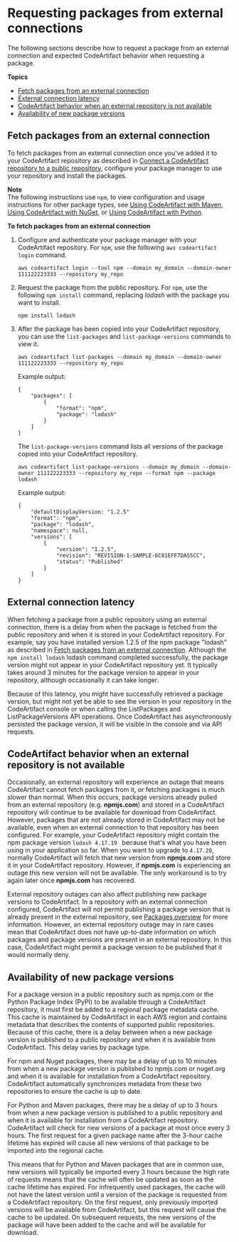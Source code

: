 # Requesting packages from external connections<a name="external-connection-requesting-packages"></a>

The following sections describe how to request a package from an external connection and expected CodeArtifact behavior when requesting a package\.

**Topics**
+ [Fetch packages from an external connection](#fetching-packages-from-a-public-repository)
+ [External connection latency](#external-connection-latency)
+ [CodeArtifact behavior when an external repository is not available](#external-connection-unavailable)
+ [Availability of new package versions](#new-pv-availability)

## Fetch packages from an external connection<a name="fetching-packages-from-a-public-repository"></a>

To fetch packages from an external connection once you've added it to your CodeArtifact repository as described in [Connect a CodeArtifact repository to a public repository](external-connection.md), configure your package manager to use your repository and install the packages\.

**Note**  
The following instructions use `npm`, to view configuration and usage instructions for other package types, see [Using CodeArtifact with Maven](using-maven.md), [Using CodeArtifact with NuGet](using-nuget.md), or [Using CodeArtifact with Python](using-python.md)\.

**To fetch packages from an external connection**

1. Configure and authenticate your package manager with your CodeArtifact repository\. For `npm`, use the following `aws codeartifact login` command\.

   ```
   aws codeartifact login --tool npm --domain my_domain --domain-owner 111122223333 --repository my_repo
   ```

1. Request the package from the public repository\. For `npm`, use the following `npm install` command, replacing *lodash* with the package you want to install\.

   ```
   npm install lodash
   ```

1. After the package has been copied into your CodeArtifact repository, you can use the `list-packages` and `list-package-versions` commands to view it\.

   ```
   aws codeartifact list-packages --domain my_domain --domain-owner 111122223333 --repository my_repo
   ```

   Example output:

   ```
   {
       "packages": [
           {
               "format": "npm",
               "package": "lodash"
           }
       ]
   }
   ```

   The `list-package-versions` command lists all versions of the package copied into your CodeArtifact repository\.

   ```
   aws codeartifact list-package-versions --domain my_domain --domain-owner 111122223333 --repository my_repo --format npm --package lodash
   ```

   Example output:

   ```
   {
       "defaultDisplayVersion: "1.2.5"
       "format": "npm",
       "package": "lodash",
       "namespace": null,
       "versions": [
           {
               "version": "1.2.5", 
               "revision": "REVISION-1-SAMPLE-6C81EFF7DA55CC",
               "status": "Published"
           }
       ]
   }
   ```

## External connection latency<a name="external-connection-latency"></a>

When fetching a package from a public repository using an external connection, there is a delay from when the package is fetched from the public repository and when it is stored in your CodeArtifact repository\. For example, say you have installed version 1\.2\.5 of the npm package "lodash" as described in [Fetch packages from an external connection](#fetching-packages-from-a-public-repository)\. Although the `npm install lodash` lodash command completed successfully, the package version might not appear in your CodeArtifact repository yet\. It typically takes around 3 minutes for the package version to appear in your repository, although occasionally it can take longer\.

Because of this latency, you might have successfully retrieved a package version, but might not yet be able to see the version in your repository in the CodeArtifact console or when calling the ListPackages and ListPackageVersions API operations\. Once CodeArtifact has asynchronously persisted the package version, it will be visible in the console and via API requests\.

## CodeArtifact behavior when an external repository is not available<a name="external-connection-unavailable"></a>

Occasionally, an external repository will experience an outage that means CodeArtifact cannot fetch packages from it, or fetching packages is much slower than normal\. When this occurs, package versions already pulled from an external repository \(e\.g\. **npmjs\.com**\) and stored in a CodeArtifact repository will continue to be available for download from CodeArtifact\. However, packages that are not already stored in CodeArtifact may not be available, even when an external connection to that repository has been configured\. For example, your CodeArtifact repository might contain the npm package version `lodash 4.17.19 ` because that's what you have been using in your application so far\. When you want to upgrade to `4.17.20`, normally CodeArtifact will fetch that new version from **npmjs\.com** and store it in your CodeArtifact repository\. However, if **npmjs\.com** is experiencing an outage this new version will not be available\. The only workaround is to try again later once **npmjs\.com** has recovered\.

External repository outages can also affect publishing new package versions to CodeArtifact\. In a repository with an external connection configured, CodeArtifact will not permit publishing a package version that is already present in the external repository, see [Packages overview](packages-overview.md) for more information\. However, an external repository outage may in rare cases mean that CodeArtifact does not have up\-to\-date information on which packages and package versions are present in an external repository\. In this case, CodeArtifact might permit a package version to be published that it would normally deny\.

## Availability of new package versions<a name="new-pv-availability"></a>

 For a package version in a public repository such as npmjs\.com or the Python Package Index \(PyPI\) to be available through a CodeArtifact repository, it must first be added to a regional package metadata cache\. This cache is maintained by CodeArtifact in each AWS region and contains metadata that describes the contents of supported public repositories\. Because of this cache, there is a delay between when a new package version is published to a public repository and when it is available from CodeArtifact\. This delay varies by package type\.

For npm and Nuget packages, there may be a delay of up to 10 minutes from when a new package version is published to npmjs\.com or nuget\.org and when it is available for installation from a CodeArtifact repository\. CodeArtifact automatically synchronizes metadata from these two repositories to ensure the cache is up to date\.

For Python and Maven packages, there may be a delay of up to 3 hours from when a new package version is published to a public repository and when it is available for installation from a CodeArtifact repository\. CodeArtifact will check for new versions of a package at most once every 3 hours\. The first request for a given package name after the 3\-hour cache lifetime has expired will cause all new versions of that package to be imported into the regional cache\.

This means that for Python and Maven packages that are in common use, new versions will typically be imported every 3 hours because the high rate of requests means that the cache will often be updated as soon as the cache lifetime has expired\. For infrequently used packages, the cache will not have the latest version until a version of the package is requested from a CodeArtifact repository\. On the first request, only previously imported versions will be available from CodeArtifact, but this request will cause the cache to be updated\. On subsequent requests, the new versions of the package will have been added to the cache and will be available for download\.